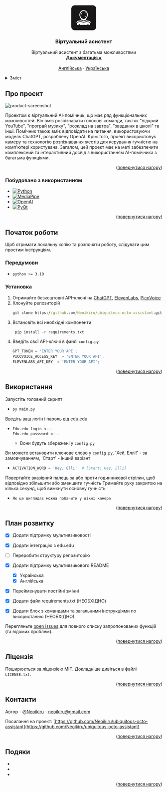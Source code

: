 <a name="readme-top"></a>

<!-- PROJECT LOGO -->
<br />
<div align="center">
  <a href="https://github.com/Neoikiru/ubiquitous-octo-assistant">
    <img src="GUI/Icons/logo.png" alt="Logo" width="80" height="80">
  </a>

<h3 align="center">Віртуальний асистент</h3>

  <p align="center">
    Віртуальний асистент з багатьма можливостями
    <br />
    <a href="https://github.com/Neoikiru/ubiquitous-octo-assistant"><strong>Документація »</strong></a>
    <br />
    <br />
    <a href="https://github.com/Neoikiru/ubiquitous-octo-assistant/blob/main/README.md">Англійська</a>
    ·
    <a href="https://github.com/Neoikiru/ubiquitous-octo-assistant/blob/main/README.ua.md">Українська</a>
  </p>
</div>


<!-- TABLE OF CONTENTS -->
<details>
  <summary>Зміст</summary>
  <ol>
    <li>
      <a href="#Про-проєкт">Про проєкт</a>
      <ul>
        <li><a href="#Побудовано-з-використанням">Побудовано з використанням</a></li>
      </ul>
    </li>
    <li>
      <a href="#Початок-роботи">Початок роботи</a>
      <ul>
        <li><a href="#Передумови">Передумови</a></li>
        <li><a href="#Установка">Установка</a></li>
      </ul>
    </li>
    <li><a href="#Використання">Використання</a></li>
    <li><a href="#План-розвитку">План розвитку</a></li>
    <li><a href="#Ліцензія">Ліцензія</a></li>
    <li><a href="#Контакти">Контакти</a></li>
    <li><a href="#Подяки">Подяки</a></li>
  </ol>
</details>


<!-- ABOUT THE PROJECT -->
## Про проєкт
![product-screenshot](https://github.com/Neoikiru/ubiquitous-octo-assistant/assets/101185766/3b733a69-14e1-4cee-b584-fc419ded7b2d)

 Проектом є віртуальний AI-помічник, що має ряд функціональних можливостей. Він вміє розпізнавати голосові команди, такі як "відкрий YouTube", "програй музику", "розклад на завтра", "завдання в школі" та інші. Помічник також вміє відповідати на питання, використовуючи модель ChatGPT, розроблену OpenAI. Крім того, проект використовує камеру та технологію розпізнавання жестів для керування гучністю на комп'ютері користувача. Загалом, цей проект має на меті забезпечити комплексний та інтерактивний досвід з використанням AI-помічника з багатьма функціями.


<p align="right">(<a href="#readme-top">повернутися нагору</a>)</p>


### Побудовано з використанням
* [![Python][Python.com]][Python-url]
* [![MediaPipe][Mediapipe.com]][Mediapipe-url]
* [![OpenAI][OpenAI.com]][OpenAI-url]
* [![PyQt][PyQt.com]][PyQt-url]

<p align="right">(<a href="#readme-top">повернутися нагору</a>)</p>



<!-- GETTING STARTED -->
## Початок роботи

Щоб отримати локальну копію та розпочати роботу, слідувати цим простим інструкціям.

### Передумови
* ```sh
  python >= 3.10
  ```

### Установка

1. Отримайте безкоштовні API-ключі на [ChatGPT](https://platform.openai.com/account/api-keys), [ElevenLabs](https://docs.elevenlabs.io/authentication/01-xi-api-key), [PicoVoice](https://console.picovoice.ai/profile)
2. Клонуйте репозиторій
   ```cmd
   git clone https://github.com/Neoikiru/ubiquitous-octo-assistant.git
   ```
3. Встановіть всі необхідні компоненти
   ```cmd
    pip install -r requirements.txt
    ```
4. Введіть свої API-ключі в файлі `config.py`
   ```python
   GPT_TOKEN = 'ENTER YOUR API';
   PICOVOICE_ACCESS_KEY  = 'ENTER YOUR API';
   ELEVENLABS_API_KEY  = 'ENTER YOUR API';
   ```

<p align="right">(<a href="#readme-top">повернутися нагору</a>)</p>

<!-- USAGE EXAMPLES -->
## Використання

<!-- Use this space to show useful examples of how a project can be used. Additional screenshots, code examples and demos work well in this space. You may also link to more resources. -->
Запустіть головний скрипт
*  ```cmd
   py main.py
   ```
 
Введіть ваш логін і пароль від edu.edu
*  ```
   Edu.edu login <---
   Edu.edu password <---
   ```
   + Вони будуть збережені у `config.py`
 
Ви можете встановити ключове слово у `config.py`, 
   'Хей, Еллі!' - за замовчуванням,
   'Старт' - інший варіант
*  ```python
   ACTIVATION_WORD = 'Hey, Elli'  # [Start; Hey, Elli]
   ```
   
Повертайте вказівний палець за або проти годинникової стрілки, щоб відповідно збільшити або зменшити гучність
  Тримайте руку закритою на кілька секунд, щоб вимкнути основну гучність
*  ```
   Як це виглядає можна побачити у вікні камера
   ```
<p align="right">(<a href="#readme-top">повернутися нагору</a>)</p>



<!-- ROADMAP -->
## План розвитку

- [x] Додати підтримку мультиязиковості
- [x] Додати інтеграцію з edu.edu
- [ ] Переробити структуру репозиторію
- [x] Додати підтримку мультиязикового README
    - [x]  Українська
    - [x]  Англійська
- [x] Перейменувати постійні змінні
- [x] Додати файл requirements.txt (НЕОБХІДНО)
- [x] Додати блок з командами та загальними інструкціями по використанню (НЕОБХІДНО)
 

Перегляньте [open issues](https://github.com/Neoikiru/ubiquitous-octo-assistant/issues) для повного списку запропонованих функцій (та відомих проблем).

<p align="right">(<a href="#readme-top">повернутися нагору</a>)</p>



<!-- CONTRIBUTING -->
<!-- ## Contributing

Contributions are what make the open source community such an amazing place to learn, inspire, and create. Any contributions you make are **greatly appreciated**.

If you have a suggestion that would make this better, please fork the repo and create a pull request. You can also simply open an issue with the tag "enhancement".
Don't forget to give the project a star! Thanks again!

1. Fork the Project
2. Create your Feature Branch (`git checkout -b feature/AmazingFeature`)
3. Commit your Changes (`git commit -m 'Add some AmazingFeature'`)
4. Push to the Branch (`git push origin feature/AmazingFeature`)
5. Open a Pull Request

<p align="right">(<a href="#readme-top">back to top</a>)</p> -->



<!-- LICENSE -->
## Ліцензія

Поширюється за ліцензією MIT. Докладніше дивіться в файлі `LICENSE.txt`.

<p align="right">(<a href="#readme-top">повернутися нагору</a>)</p>



<!-- CONTACT -->
## Контакти

Автор - [@Neoikiru](https://t.me/Neoikiru) - neoikiru@gmail.com

Посилання на проект: [https://github.com/Neoikiru/ubiquitous-octo-assistant](https://github.com/Neoikiru/ubiquitous-octo-assistant)

<p align="right">(<a href="#readme-top">повернутися нагору</a>)</p>



<!-- ACKNOWLEDGMENTS -->
## Подяки

* []()
* []()
* []()

<p align="right">(<a href="#readme-top">повернутися нагору</a>)</p>



<!-- MARKDOWN LINKS & IMAGES -->
[Mediapipe.com]: https://img.shields.io/badge/Mediapipe-20232A?style=for-the-badge&logo=devdotto&logoColor=#003E54
[Mediapipe-url]: https://developers.google.com/mediapipe
[PyQt.com]: https://img.shields.io/badge/PyQT-20232A?style=for-the-badge&logo=qt&logoColor=#41CD52
[PyQt-url]: https://www.qt.io/product/ui-design-tools
[OpenAI.com]: https://img.shields.io/badge/OpenAI-20232A?style=for-the-badge&logo=openai&logoColor=#412991
[OpenAI-url]: https://openai.com/
[Python.com]: https://img.shields.io/badge/Python-20232A?style=for-the-badge&logo=python&logoColor=#3776AB
[Python-url]: https://www.python.org/
